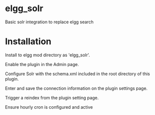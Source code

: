 elgg_solr
=========

Basic solr integration to replace elgg search


Installation
=========

Install to elgg mod directory as 'elgg_solr'.

Enable the plugin in the Admin page.

Configure Solr with the schema.xml included in the root directory of this plugin.

Enter and save the connection information on the plugin settings page.

Trigger a reindex from the plugin setting page.

Ensure hourly cron is configured and active